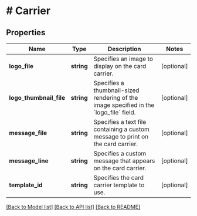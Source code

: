 # # Carrier

## Properties

Name | Type | Description | Notes
------------ | ------------- | ------------- | -------------
**logo_file** | **string** | Specifies an image to display on the card carrier. | [optional]
**logo_thumbnail_file** | **string** | Specifies a thumbnail-sized rendering of the image specified in the &#x60;logo_file&#x60; field. | [optional]
**message_file** | **string** | Specifies a text file containing a custom message to print on the card carrier. | [optional]
**message_line** | **string** | Specifies a custom message that appears on the card carrier. | [optional]
**template_id** | **string** | Specifies the card carrier template to use. | [optional]

[[Back to Model list]](../../README.md#models) [[Back to API list]](../../README.md#endpoints) [[Back to README]](../../README.md)
